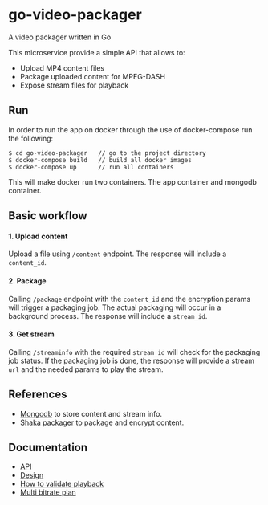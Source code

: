 # go-video-packager
A video packager written in Go

This microservice provide a simple API that allows to:
- Upload MP4 content files
- Package uploaded content for MPEG-DASH
- Expose stream files for playback 

## Run
In order to run the app on docker through the use of docker-compose run the following:

<pre><code>$ cd go-video-packager   // go to the project directory
$ docker-compose build   // build all docker images
$ docker-compose up      // run all containers 
</code></pre>

This will make docker run two containers. The app container and mongodb container.

## Basic workflow
#### 1. Upload content
Upload a file using `/content` endpoint. The response will include a `content_id`.
#### 2. Package
Calling `/package` endpoint with the `content_id` and the encryption params will trigger a packaging job. 
The actual packaging will occur in a background process. 
The response will include a `stream_id`.
#### 3. Get stream
Calling `/streaminfo` with the required `stream_id` will check for the packaging job status. 
If the packaging job is done, the response will provide a stream `url` and the needed params to play the stream. 

## References
- [Mongodb](https://www.mongodb.com) to store content and stream info.
- [Shaka packager](https://github.com/google/shaka-packager) to package and encrypt content.

## Documentation
- [API](https://github.com/diegofalk/go-video-packager/blob/master/doc/API.md)
- [Design](https://github.com/diegofalk/go-video-packager/blob/master/doc/high_level_design.md)
- [How to validate playback](https://github.com/diegofalk/go-video-packager/blob/master/doc/validate_playback.md)
- [Multi bitrate plan](https://github.com/diegofalk/go-video-packager/blob/master/doc/multi_bitrate.md)